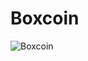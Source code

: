 # Boxcoin
![Boxcoin](https://github.com/user-attachments/assets/bb570dbe-78fd-4185-aa5e-c373e285a07d)
